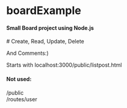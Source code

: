 # boardExample

<h4>Small Board project using Node.js </h4>
 # Create, Read, Update, Delete
 
And Comments:) 
 
 Starts with localhost:3000/public/listpost.html

<h4>Not used: </h4>
/public
<br>
/routes/user
